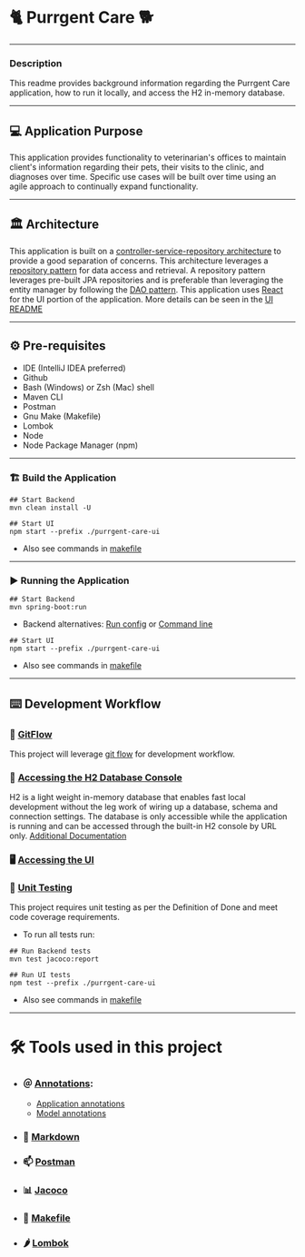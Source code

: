 # 🐈 Purrgent Care 🐕
___

### Description

This readme provides background information regarding the Purrgent Care application, how to run it locally,
and access the H2 in-memory database.

___

## 💻 Application Purpose

This application provides functionality to veterinarian's offices to maintain client's information regarding
their pets, their visits to the clinic, and diagnoses over time. Specific use cases will be built over time 
using an agile approach to continually expand functionality.

___

## 🏛 Architecture

This application is built on a [controller-service-repository architecture](https://tom-collings.medium.com/controller-service-repository-16e29a4684e5)
to provide a good separation of concerns. This architecture leverages a [repository pattern](https://java-design-patterns.com/patterns/repository/)
for data access and retrieval. A repository pattern leverages pre-built JPA repositories and is preferable than 
leveraging the entity manager by following the [DAO pattern](https://www.baeldung.com/java-dao-vs-repository).
This application uses [React](https://react.dev/) for the UI portion of the application. More details can be seen
in the [UI README][ui-readme]

___

## ⚙️ Pre-requisites

- IDE (IntelliJ IDEA preferred)
- Github
- Bash (Windows) or Zsh (Mac) shell
- Maven CLI
- Postman
- Gnu Make (Makefile)
- Lombok
- Node
- Node Package Manager (npm)

___

### 🏗 Build the Application

```shell
## Start Backend
mvn clean install -U
```

```shell
## Start UI
npm start --prefix ./purrgent-care-ui
```
- Also see commands in [makefile](./makefile)

___

### ▶️ Running the Application

```shell
## Start Backend
mvn spring-boot:run
```
- Backend alternatives: [Run config][run-config] or [Command line][run-command-line]

```shell
## Start UI
npm start --prefix ./purrgent-care-ui
```
- Also see commands in [makefile](./makefile)

___

## ⌨️ Development Workflow

### 🔀 [GitFlow][git-flow-doc]

This project will leverage [git flow][git-flow-doc] for development workflow.

### 💾 [Accessing the H2 Database Console](http://localhost:8080/h2-console/)

H2 is a light weight in-memory database that enables fast local development without the leg work of wiring up
a database, schema and connection settings. The database is only accessible while the application is running
and can be accessed through the built-in H2 console by URL only. [Additional Documentation](https://www.jetbrains.com/help/idea/h2.html)


### 🖥️ [Accessing the UI](http://localhost:3000/)

### 🧪 [Unit Testing][unit-testing-doc]

This project requires unit testing as per the Definition of Done and meet code coverage requirements.

- To run all tests run:
```shell
## Run Backend tests
mvn test jacoco:report
```

```shell
## Run UI tests
npm test --prefix ./purrgent-care-ui
```

- Also see commands in [makefile](./makefile)
___

# 🛠 Tools used in this project

- ### ＠ [Annotations](https://medium.com/@himani.prasad016/spring-boot-annotations-2894594e3c4b):
  - [Application annotations](https://www.geeksforgeeks.org/spring-boot-annotations/)
  - [Model annotations](https://wkrzywiec.medium.com/project-lombok-how-to-make-your-model-class-simple-ad71319c35d5)

- ### 📘 [Markdown][markdown-doc]

- ### 📫 [Postman][postman-doc]

- ### 📊 [Jacoco][jacoco-doc]

- ### 📝 [Makefile][makefile-doc]

- ### 🌶 [Lombok][lombok-doc]

[git-flow-doc]: documentation/git-flow.md
[markdown-doc]: documentation/markdown.md
[postman-doc]: documentation/postman.md
[jacoco-doc]: documentation/jacoco.md
[makefile-doc]: documentation/makefile.md
[lombok-doc]: documentation/lombok.md
[unit-testing-doc]: documentation/unit-testing.md
[ui-readme]: purrgent-care-ui/README.md
[run-config]: https://www.jetbrains.com/help/idea/run-debug-configuration-spring-boot.html
[run-command-line]: https://www.javaguides.net/2019/05/run-spring-boot-app-from-command-line.html